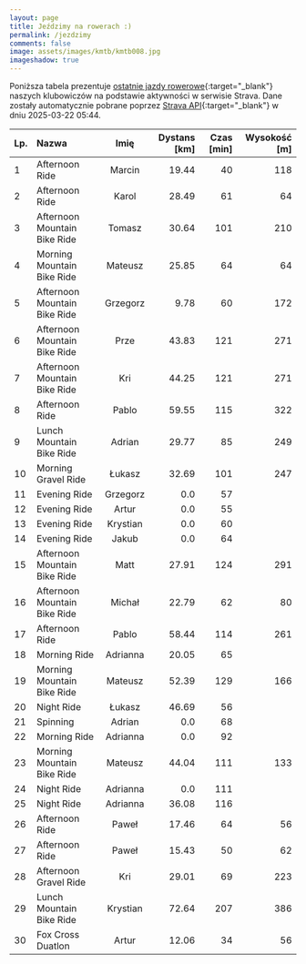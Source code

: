 ```yaml
---
layout: page
title: Jeździmy na rowerach :)
permalink: /jezdzimy
comments: false
image: assets/images/kmtb/kmtb008.jpg
imageshadow: true
---
```


Poniższa tabela prezentuje [ostatnie jazdy rowerowe](https://www.strava.com/clubs/336381){:target="_blank"} naszych klubowiczów na podstawie aktywności w serwisie Strava. Dane zostały automatycznie pobrane poprzez [Strava API](https://developers.strava.com/docs/reference/#api-Clubs-getClubActivitiesById){:target="_blank"} w dniu 2025-03-22 05:44.

Lp. | Nazwa | Imię | Dystans [km] | Czas [min] | Wysokość [m]
:--- | :--- | :---: | ---: | ---: | ---:
1|Afternoon Ride|Marcin|19.44|40|118
2|Afternoon Ride|Karol|28.49|61|64
3|Afternoon Mountain Bike Ride|Tomasz|30.64|101|210
4|Morning Mountain Bike Ride|Mateusz|25.85|64|64
5|Afternoon Mountain Bike Ride|Grzegorz|9.78|60|172
6|Afternoon Mountain Bike Ride|Prze|43.83|121|271
7|Afternoon Mountain Bike Ride|Kri|44.25|121|271
8|Afternoon Ride|Pablo|59.55|115|322
9|Lunch Mountain Bike Ride|Adrian|29.77|85|249
10|Morning Gravel Ride|Łukasz|32.69|101|247
11|Evening Ride|Grzegorz|0.0|57|
12|Evening Ride|Artur|0.0|55|
13|Evening Ride|Krystian|0.0|60|
14|Evening Ride|Jakub|0.0|64|
15|Afternoon Mountain Bike Ride|Matt|27.91|124|291
16|Afternoon Mountain Bike Ride|Michał|22.79|62|80
17|Afternoon Ride|Pablo|58.44|114|261
18|Morning Ride|Adrianna|20.05|65|
19|Morning Mountain Bike Ride|Mateusz|52.39|129|166
20|Night Ride|Łukasz|46.69|56|
21|Spinning|Adrian|0.0|68|
22|Morning Ride|Adrianna|0.0|92|
23|Morning Mountain Bike Ride|Mateusz|44.04|111|133
24|Night Ride|Adrianna|0.0|111|
25|Night Ride|Adrianna|36.08|116|
26|Afternoon Ride|Paweł|17.46|64|56
27|Afternoon Ride|Paweł|15.43|50|62
28|Afternoon Gravel Ride|Kri|29.01|69|223
29|Lunch Mountain Bike Ride|Krystian|72.64|207|386
30|Fox Cross Duatlon|Artur|12.06|34|56
